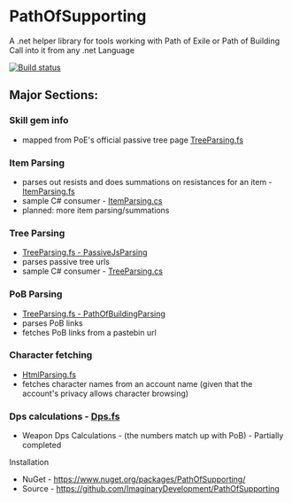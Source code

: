 # PathOfSupporting
A .net helper library for tools working with Path of Exile or Path of Building
Call into it from any .net Language

[![Build status](https://ci.appveyor.com/api/projects/status/85y72cy90rs59wkv?svg=true)](https://ci.appveyor.com/project/ImaginaryDevelopment/pathofsupporting)

## Major Sections:

### Skill gem info
  * mapped from PoE's official passive tree page [TreeParsing.fs](https://github.com/ImaginaryDevelopment/PathOfSupporting/blob/master/PoS/Parsing/TreeParsing.fs#L16)
### Item Parsing
  * parses out resists and does summations on resistances for an item - [ItemParsing.fs](https://github.com/ImaginaryDevelopment/PathOfSupporting/blob/master/PoS/Parsing/ItemParsing.fs)
  * sample C# consumer - [ItemParsing.cs](https://github.com/ImaginaryDevelopment/PathOfSupporting/blob/master/SampleConsumer/Parsing/ItemParsing.cs)
  * planned: more item parsing/summations
### Tree Parsing
  * [TreeParsing.fs - PassiveJsParsing](https://github.com/ImaginaryDevelopment/PathOfSupporting/blob/master/PoS/Parsing/TreeParsing.fs#L92)
  * parses passive tree urls
  * sample C# consumer - [TreeParsing.cs](https://github.com/ImaginaryDevelopment/PathOfSupporting/blob/master/SampleConsumer/Parsing/TreeParsing.cs)
  
### PoB Parsing
  * [TreeParsing.fs - PathOfBuildingParsing](https://github.com/ImaginaryDevelopment/PathOfSupporting/blob/master/PoS/Parsing/TreeParsing.fs#L208)
  * parses PoB links
  * fetches PoB links from a pastebin url
  
### Character fetching
  * [HtmlParsing.fs](https://github.com/ImaginaryDevelopment/PathOfSupporting/blob/master/PoS/Parsing/HtmlParsing.fs)
  * fetches character names from an account name (given that the account's privacy allows character browsing)


### Dps calculations - [Dps.fs](https://github.com/ImaginaryDevelopment/PathOfSupporting/blob/master/PoS/Dps.fs)
  * Weapon Dps Calculations - (the numbers match up with PoB) - Partially completed 
  
  

Installation 
 * NuGet - https://www.nuget.org/packages/PathOfSupporting/
 * Source - https://github.com/ImaginaryDevelopment/PathOfSupporting
 
  
 
  
 
  
